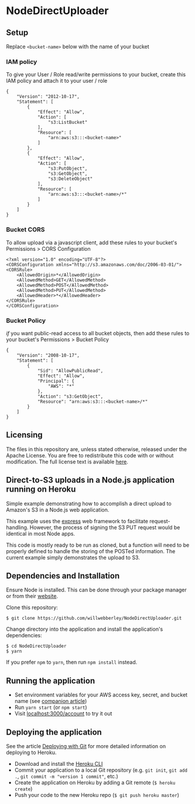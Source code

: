 # NodeDirectUploader

## Setup

Replace `<bucket-name>` below with the name of your bucket

### IAM policy

To give your User / Role read/write permissions to your bucket, create this IAM
policy and attach it to your user / role

```
{
    "Version": "2012-10-17",
    "Statement": [
        {
            "Effect": "Allow",
            "Action": [
                "s3:ListBucket"
            ],
            "Resource": [
                "arn:aws:s3:::<bucket-name>"
            ]
        },
        {
            "Effect": "Allow",
            "Action": [
                "s3:PutObject",
                "s3:GetObject",
                "s3:DeleteObject"
            ],
            "Resource": [
                "arn:aws:s3:::<bucket-name>/*"
            ]
        }
    ]
}
```

### Bucket CORS

To allow upload via a javascript client, add these rules to your bucket's
Permissions > CORS Configuration

```
<?xml version="1.0" encoding="UTF-8"?>
<CORSConfiguration xmlns="http://s3.amazonaws.com/doc/2006-03-01/">
<CORSRule>
    <AllowedOrigin>*</AllowedOrigin>
    <AllowedMethod>GET</AllowedMethod>
    <AllowedMethod>POST</AllowedMethod>
    <AllowedMethod>PUT</AllowedMethod>
    <AllowedHeader>*</AllowedHeader>
</CORSRule>
</CORSConfiguration>
```

### Bucket Policy

_if_ you want public-read access to all bucket objects, then add these rules to
your bucket's Permissions > Bucket Policy

```
{
    "Version": "2008-10-17",
    "Statement": [
        {
            "Sid": "AllowPublicRead",
            "Effect": "Allow",
            "Principal": {
                "AWS": "*"
            },
            "Action": "s3:GetObject",
            "Resource": "arn:aws:s3:::<bucket-name>/*"
        }
    ]
}
```

## Licensing

The files in this repository are, unless stated otherwise, released under the Apache License. You are free to redistribute this code with or without modification. The full license text is available [here](http://www.apache.org/licenses/LICENSE-2.0).


## Direct-to-S3 uploads in a Node.js application running on Heroku

Simple example demonstrating how to accomplish a direct upload to Amazon's S3 in a Node.js web application.

This example uses the [express](http://expressjs.com/) web framework to facilitate request-handling. However, the process of signing the S3 PUT request would be identical in most Node apps.

This code is mostly ready to be run as cloned, but a function will need to be properly defined to handle the storing of the POSTed information. The current example simply demonstrates the upload to S3.


## Dependencies and Installation

Ensure Node is installed. This can be done through your package manager or from their [website](http://nodejs.org/).

Clone this repository:
```term
$ git clone https://github.com/willwebberley/NodeDirectUploader.git
```

Change directory into the application and install the application's dependencies:
```term
$ cd NodeDirectUploader
$ yarn
```

If you prefer `npm` to `yarn`, then run `npm install` instead.

## Running the application
* Set environment variables for your AWS access key, secret, and bucket name (see [companion article](https://devcenter.heroku.com/articles/s3-upload-node))
* Run `yarn start` (or `npm start`)
* Visit [localhost:3000/account](http://localhost:3000/account) to try it out


## Deploying the application

See the article [Deploying with Git](https://devcenter.heroku.com/articles/git) for more detailed information on deploying to Heroku.

* Download and install the [Heroku CLI](https://devcenter.heroku.com/articles/heroku-cli)
* Commit your application to a local Git repository (e.g. `git init`, `git add .`, `git commit -m "version 1 commit"`, etc.)
* Create the application on Heroku by adding a Git remote (`$ heroku create`)
* Push your code to the new Heroku repo (`$ git push heroku master`)
